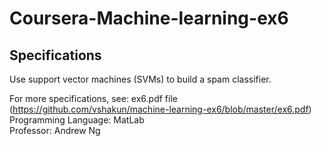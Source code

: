 # Coursera-Machine-learning-ex6

## Specifications

Use support vector machines (SVMs) to build a spam classifier. 

For more specifications, see: ex6.pdf file (https://github.com/vshakun/machine-learning-ex6/blob/master/ex6.pdf)
Programming Language: MatLab <br/>
Professor: Andrew Ng 

